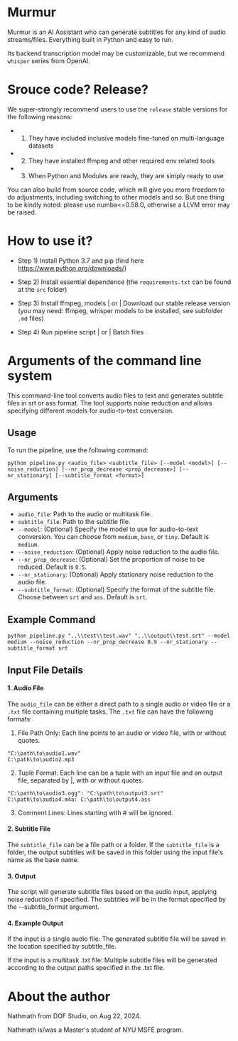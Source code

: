 # Murmur
Murmur is an AI Assistant who can generate subtitles for any kind of audio streams/files. Everything built in Python and easy to run.

Its backend transcription model may be customizable, but we recommend `whisper` series from OpenAI.

# Srouce code? Release?
We super-strongly recommend users to use the `release` stable versions for the following reasons:
* 1. They have included inclusive models fine-tuned on multi-language datasets
* 2. They have installed ffmpeg and other required env related tools
* 3. When Python and Modules are ready, they are simply ready to use
 
You can also build from source code, which will give you more freedom to do adjustments, including switching to other models and so. 
But one thing to be kindly noted: please use numba<=0.58.0, otherwise a LLVM error may be raised.

# How to use it?
* Step 1) Install Python 3.7 and pip
(find here https://www.python.org/downloads/)

* Step 2) Install essential dependence
(the `requirements.txt` can be found at the `src` folder)

* Step 3) Install ffmpeg, models | or | Download our stable release version
(you may need: ffmpeg, whisper models to be installed, see subfolder `.md` files)

* Step 4) Run pipeline script | or | Batch files

# Arguments of the command line system
This command-line tool converts audio files to text and generates subtitle files in srt or ass format. The tool supports noise reduction and allows specifying different models for audio-to-text conversion.

## Usage
To run the pipeline, use the following command:
```shell
python pipeline.py <audio_file> <subtitle_file> [--model <model>] [--noise_reduction] [--nr_prop_decrease <prop_decrease>] [--nr_stationary] [--subtitle_format <format>]
```

## Arguments
* `audio_file`: Path to the audio or multitask file.
* `subtitle_file`: Path to the subtitle file.
* `--model`: (Optional) Specify the model to use for audio-to-text conversion. You can choose from `medium`, `base`, or `tiny`. Default is `medium`.
* `--noise_reduction`: (Optional) Apply noise reduction to the audio file.
* `--nr_prop_decrease`: (Optional) Set the proportion of noise to be reduced. Default is `0.5`.
* `--nr_stationary`: (Optional) Apply stationary noise reduction to the audio file.
* `--subtitle_format`: (Optional) Specify the format of the subtitle file. Choose between `srt` and `ass`. Default is `srt`.

## Example Command
```shell
python pipeline.py "..\\test\\test.wav" "..\\output\\test.srt" --model medium --noise_reduction --nr_prop_decrease 0.9 --nr_stationary --subtitle_format srt
```

## Input File Details
#### 1. Audio File
The `audio_file` can be either a direct path to a single audio or video file or a `.txt` file containing multiple tasks. The `.txt` file can have the following formats:

1) File Path Only: Each line points to an audio or video file, with or without quotes.
```text
"C:\path\to\audio1.wav"
C:\path\to\audio2.mp3
```

2) Tuple Format: Each line can be a tuple with an input file and an output file, separated by |, with or without quotes.
```text
"C:\path\to\audio3.ogg": "C:\path\to\output3.srt"
C:\path\to\audio4.m4a: C:\path\to\output4.ass
```

3) Comment Lines: Lines starting with # will be ignored.

#### 2. Subtitle File
The `subtitle_file` can be a file path or a folder.
If the `subtitle_file` is a folder, the output subtitles will be saved in this folder using the input file's name as the base name.

#### 3. Output
The script will generate subtitle files based on the audio input, applying noise reduction if specified. The subtitles will be in the format specified by the --subtitle_format argument.

#### 4. Example Output
If the input is a single audio file: The generated subtitle file will be saved in the location specified by subtitle_file.

If the input is a multitask .txt file: Multiple subtitle files will be generated according to the output paths specified in the .txt file.


# About the author
Nathmath from DOF Studio, on Aug 22, 2024.

Nathmath is/was a Master's student of NYU MSFE program.

